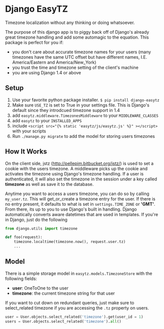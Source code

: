 Django EasyTZ
====================

Timezone localization without any thinking or doing whatsoever.

The purpose of this django app is to piggy back off of Django's already great timezone handling and add some automagic to the equation. This package is perfect for you if:

 - you don't care about accurate timezone names for your users (many timezones have the same UTC offset but have different names, I.E. America/Eastern and America/New_York)
 - you trust the time and timezone setting of the client's machine
 - you are using Django 1.4 or above

Setup
---------------------

 1. Use your favorite python package installer. `$ pip install django-easytz`
 2. Make sure `USE_TZ` is set to True in your settings file. This is Django's default since they introdcued timezone support in 1.4
 3. add `easytz.middleware.TimezonesMiddleware` to your `MIDDLEWARE_CLASSES`
 4. add `easytz` to your `INSTALLED_APPS`
 5. include `<script src="{% static 'easytz/js/easytz.js' %}" ></script>` with your scripts
 6. Run `./manage.py migrate` to add the model for storing users timezones

How It Works
----------------------

On the client side, jstz (http://pellepim.bitbucket.org/jstz/) is used to set a cookie with the users timezone. A middleware picks up the cookie and activates the timezone using Django's timezone handling. If a user is authenticated, it will also set the timezone in the session under a key called **timezone** as well as save it to the database.

Anytime you want to access a users timezone, you can do so by calling `my_user.tz`. This will get_or_create a timezone entry for the user. If there is no entry present, it defaults to what is set in `settings.TIME_ZONE` or **'GMT'**. From there, its up to you to use Django's built in handling. Django automatically converts aware datetimes that are used in templates. If you're in Django, just do the following

```Python
from django.utils import timezone

def foo(request):
	timezone.localtime(timezone.now(), request.user.tz)
	...
```

Model
----------------------
There is a simple storage model in `easytz.models.TimezoneStore` with the following fields:

 - **user**: OneToOne to the user
 - **timezone**: the current timezone string for that user

If you want to cut down on redundant queries, just make sure to select_related timezone if you are accessing the `.tz` property on users.

```Python
user = User.objects.select_related('timezone').get(user_id = 1)
users = User.objects.select_related('timezone').all()
```